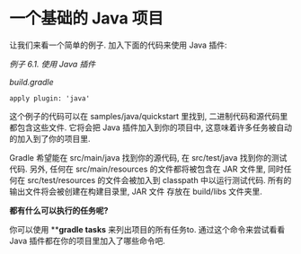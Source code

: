 # 一个基础的 Java 项目

让我们来看一个简单的例子. 加入下面的代码来使用 Java 插件:

*例子 6.1. 使用 Java 插件*

*build.gradle*

    apply plugin: 'java'

这个例子的代码可以在 samples/java/quickstart 里找到, 二进制代码和源代码里都包含这些文件.
它将会把 Java 插件加入到你的项目中, 这意味着许多任务被自动的加入到了你的项目里.

Gradle 希望能在 src/main/java 找到你的源代码, 在 src/test/java 找到你的测试代码. 另外, 任何在 src/main/resources 的文件都将被包含在 JAR 文件里, 同时任何在 src/test/resources 的文件会被加入到  classpath 中以运行测试代码. 所有的输出文件将会被创建在构建目录里,  JAR 文件 存放在 build/libs 文件夹里.

**都有什么可以执行的任务呢?**

你可以使用 ****gradle tasks** 来列出项目的所有任务to. 通过这个命令来尝试看看 Java 插件都在你的项目里加入了哪些命令吧.


